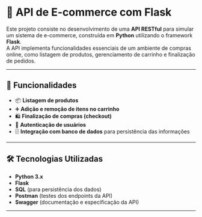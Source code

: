 # 🛒 API de E-commerce com Flask  

Este projeto consiste no desenvolvimento de uma **API RESTful** para simular um sistema de e-commerce, construída em **Python** utilizando o framework **Flask**.  
A API implementa funcionalidades essenciais de um ambiente de compras online, como listagem de produtos, gerenciamento de carrinho e finalização de pedidos.  

---

## 🚀 Funcionalidades  

- 📦 **Listagem de produtos**  
- ➕ **Adição e remoção de itens no carrinho**  
- 🛍️ **Finalização de compras (checkout)**  
- 🔑 **Autenticação de usuários**  
- 🗄️ **Integração com banco de dados** para persistência das informações  

---

## 🛠️ Tecnologias Utilizadas  

- **Python 3.x**  
- **Flask**  
- **SQL** (para persistência dos dados)  
- **Postman** (testes dos endpoints da API)  
- **Swagger** (documentação e especificação da API)  

---



